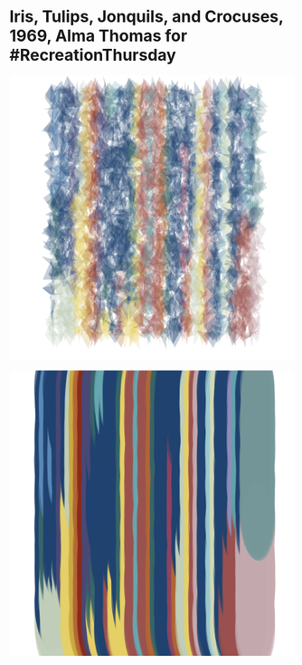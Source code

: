 # Iris, Tulips, Jonquils, and Crocuses, 1969, Alma Thomas for #RecreationThursday

![thomas30](301.png)

![thomas48](481.png)